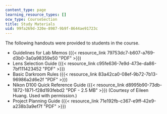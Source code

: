 ```yaml
---
content_type: page
learning_resource_types: []
ocw_type: CourseSection
title: Study Materials
uid: 99fa269d-320e-8987-9b9f-8644ae91723c
---
```


The following handouts were provided to students in the course.

*   Guidelines for Lab Memos ({{< resource_link 79753dc7-b607-a769-d3b0-3a0a98359e50 "PDF" >}})
*   Lens Selection Guide ({{< resource_link c95fe636-7e9d-473e-da86-7bf111423452 "PDF" >}})
*   Basic Darkroom Rules ({{< resource_link 83a42ca0-08ef-9b72-7b13-96986a2d6e2f "PDF" >}})
*   Nikon D100 Quick Reference Guide ({{< resource_link d8995b90-73db-1872-1871-f28d193febd2 "PDF - 2.5 MB" >}}) (Courtesy of Eileen Huang. Used with permission.)
*   Project Planning Guide ({{< resource_link 71e192fb-c367-e9ff-42e9-a238b3a9ef7f "PDF" >}})